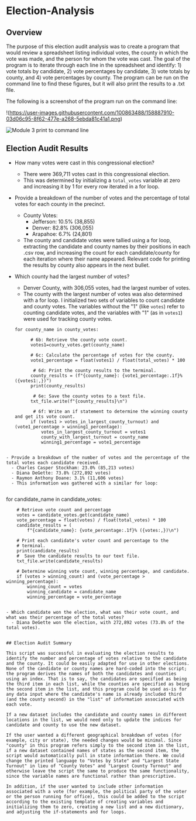 # Election-Analysis

## Overview

The purpose of this election audit analysis was to create a program that would review a spreadsheet listing individual votes, the county in which the vote was made, and the person for whom the vote was cast. The goal of the program is to iterate through each line in the spreadsheet and identify: 1) vote totals by candidate, 2) vote percentages by candidate, 3) vote totals by county, and 4) vote percentages by county. The program can be run on the command line to find these figures, but it will also print the results to a .txt file. 

The following is a screenshot of the program run on the command line: 

!(https://user-images.githubusercontent.com/100863488/158887910-03d06c95-8f62-477e-a268-5ebda81c41a1.png)

![Module 3 print to command line](https://user-images.githubusercontent.com/100863488/158888331-66dad3fc-5c84-432d-ad0b-fe6f84098ca8.png)


## Election Audit Results


- How many votes were cast in this congressional election?
  - There were 369,711 votes cast in this congressional election.
  - This was determined by initializing a `total_votes` variable at zero and increasing it by 1 for every row iterated in a for loop.

- Provide a breakdown of the number of votes and the percentage of total votes for each county in the precinct.
  - County Votes:
    - Jefferson: 10.5% (38,855)
    - Denver: 82.8% (306,055)
    - Arapahoe: 6.7% (24,801)
  - The county and candidate votes were tallied using a for loop, extracting the candidate and county names by their positions in each .csv row, and increasing the count for each candidate/county for each iteration where their name appeared. Relevant code for printing the results by county also appears in the next bullet.


- Which county had the largest number of votes?
  - Denver County, with 306,055 votes, had the largest number of votes.
  - The county with the largest number of votes was also determined with a for loop. I initialized two sets of variables to count candidate and county votes. The variables without the "1" (like `votes`) refer to counting candidate votes, and the variables with "1" (as in `votes1`) were used for tracking county votes.
  ```
  for county_name in county_votes:

        # 6b: Retrieve the county vote count.
        votes1=county_votes.get(county_name)

        # 6c: Calculate the percentage of votes for the county.
        vote1_percentage = float(votes1) / float(total_votes) * 100

         # 6d: Print the county results to the terminal.
        county_results = (f"{county_name}: {vote1_percentage:.1f}% ({votes1:,})")
        print(county_results)

         # 6e: Save the county votes to a text file.
        txt_file.write(f"{county_results}\n")

         # 6f: Write an if statement to determine the winning county and get its vote count.
        if (votes1 > votes_in_largest_county_turnout) and (vote1_percentage > winning1_percentage):
            votes_in_largest_county_turnout = votes1
            county_with_largest_turnout = county_name
            winning1_percentage = vote1_percentage
```

- Provide a breakdown of the number of votes and the percentage of the total votes each candidate received.
  - Charles Casper Stockham: 23.0% (85,213 votes)
  - Diana DeGette: 73.8% (272,892 votes)
  - Raymon Anthony Doane: 3.1% (11,606 votes)
  - This information was gathered with a similar for loop:
  
```
 for candidate_name in candidate_votes:

        # Retrieve vote count and percentage
        votes = candidate_votes.get(candidate_name)
        vote_percentage = float(votes) / float(total_votes) * 100
        candidate_results = (
            f"{candidate_name}: {vote_percentage:.1f}% ({votes:,})\n")

        # Print each candidate's voter count and percentage to the
        # terminal.
        print(candidate_results)
        #  Save the candidate results to our text file.
        txt_file.write(candidate_results)

        # Determine winning vote count, winning percentage, and candidate.
        if (votes > winning_count) and (vote_percentage > winning_percentage):
            winning_count = votes
            winning_candidate = candidate_name
            winning_percentage = vote_percentage
```

- Which candidate won the election, what was their vote count, and what was their percentage of the total votes?
  - Diana DeGette won the election, with 272,892 votes (73.8% of the total votes).


## Election Audit Summary

This script was successful in evaluating the election results to identify the number and percentage of votes relative to the candidate and the county. It could be easily adapted for use in other elections. None of the candidate or county names are hard-coded into the script; the program derives the names of both the candidates and counties using an index. That is to say, the candidates are specified as being the third item in each list, while the counties are specified as being the second item in the list, and this program could be used as-is for any data input where the candidate's name is already included third (and the county second) in the "list" of information associated with each vote.

If a new dataset includes the candidate and county names in different locations in the list, we would need only to update the indices for candidate and county to use the new dataset. 

If the user wanted a different geographical breakdown of votes (for example, city or state), the needed changes would be minimal. Since "county" in this program refers simply to the second item in the list, if a new dataset contained names of states as the second item, the script would automatically pull in state information there. We could change the printed language to "Votes by State" and "Largest State Turnout" in lieu of "County Votes" and "Largest County Turnout" and otherwise leave the script the same to produce the same functionality, since the variable names are functional rather than prescriptive. 

In addition, if the user wanted to include other information associated with a vote (for example, the political party of the voter or the person running for office), this could be added to the script according to the existing template of creating variables and initializing them to zero, creating a new list and a new dictionary, and adjusting the if-statements and for loops.



